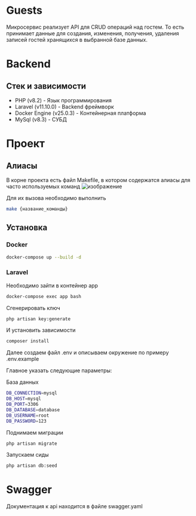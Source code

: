 # Guests
Микросервис реализует API для CRUD операций над гостем. То есть принимает данные для создания, изменения, получения, удаления записей гостей хранящихся в выбранной базе данных.

# Backend
## Стек и зависимости
- PHP (v8.2) - Язык программирования
- Laravel (v11.10.0) - Backend фреймворк
- Docker Engine (v25.0.3) - Контейнерная платформа
- MySql (v8.3) - СУБД

# Проект

## Алиасы
В корне проекта есть файл Makefile, в котором содержатся алиасы для часто используемых команд
![изображение](https://github.com/Yondu715/pastebin/assets/116293533/9f506c3e-96c5-433b-9030-3993d1460469)

Для их вызова необходимо выполнить
```sh
make {название_команды}
```

## Установка

### Docker
```sh
docker-compose up --build -d
```

### Laravel
Необходимо зайти в контейнер app
```sh
docker-compose exec app bash
```
Сгенерировать ключ
```sh
php artisan key:generate
```

И установить зависимости
```sh
composer install
```

Далее создаем файл .env и описываем окружение по примеру .env.example

Главное указать следующие параметры:

База данных
```sh
DB_CONNECTION=mysql
DB_HOST=mysql
DB_PORT=3306
DB_DATABASE=database
DB_USERNAME=root
DB_PASSWORD=123
```

Поднимаем миграции
```sh
php artisan migrate
```

Запускаем сиды
```sh
php artisan db:seed
```

# Swagger
Документация к api находится в файле swagger.yaml